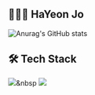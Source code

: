 ## 👩🏻‍💻  HaYeon Jo


![Anurag's GitHub stats](https://github-readme-stats.vercel.app/api?username=HaYeonJo21&show_icons=true&theme=moltack)


## 🛠 Tech Stack

<img src="https://img.shields.io/badge/Python-3766AB?style=flat-square&logo=Python&logoColor=white"/></a>&nbsp 
<img src="https://img.shields.io/badge/HTML5-E34F26?style=flat-square&logo=HTML5&logoColor=white"/>
